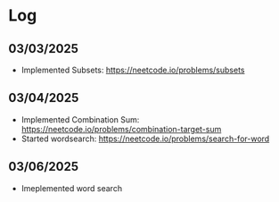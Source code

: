 # Log

## 03/03/2025
- Implemented Subsets: https://neetcode.io/problems/subsets

## 03/04/2025

- Implemented Combination Sum: https://neetcode.io/problems/combination-target-sum
- Started wordsearch: https://neetcode.io/problems/search-for-word

## 03/06/2025

- Imeplemented word search
